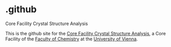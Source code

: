 # .github
Core Facility Crystal Structure Analysis

This is the github site for the [Core Facility Crystal Structure Analysis](https://ccsa.univie.ac.at), a Core Facility of the [Faculty of Chemistry](https://chemie.univie.ac.at) at the [University of Vienna](https://www.univie.ac.at/en).
